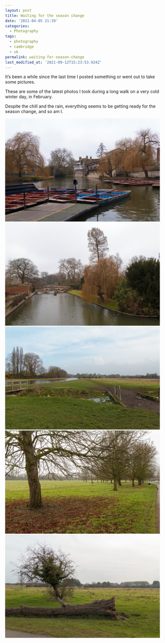 ```yaml
---
layout: post
title: Waiting for the season change
date: '2021-04-05 21:39'
categories:
  - Photography
tags:
  - photography
  - cambridge
  - uk
permalink: waiting-for-season-change
last_modified_at: '2021-09-12T15:23:53.924Z'
---
```

It’s been a while since the last time I posted something or went out to take some pictures.

These are some of the latest photos I took during a long walk on a very cold winter day, in February.

Despite the chill and the rain, everything seems to be getting ready for the season change, and so am I.

![River Cam and Punts](/assets/images/20170205-cambridge-img_4246.jpg)
![River Cam Quietness](/assets/images/20170205-cambridge-img_4236.jpg)
![Toward Fen Ditton](/assets/images/20170205-cambridge-img_4222.jpg)
![Fallen leaves](/assets/images/20170205-cambridge-img_42291.jpg)
![The Fallen Tree](/assets/images/20170205-cambridge-img_4223.jpg)

